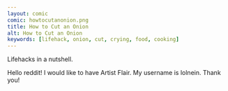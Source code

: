 ```yaml
---
layout: comic
comic: howtocutanonion.png
title: How to Cut an Onion
alt: How to Cut an Onion
keywords: [lifehack, onion, cut, crying, food, cooking]
---
```


Lifehacks in a nutshell.

Hello reddit! I would like to have Artist Flair. My username is lolnein. Thank you!